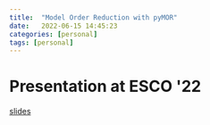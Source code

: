 ```yaml
---
title:  "Model Order Reduction with pyMOR"
date:   2022-06-15 14:45:23
categories: [personal]
tags: [personal]
---
```


# Presentation at ESCO '22

[slides](https://rene.fritze.me/22-esco-pyMOR/)
